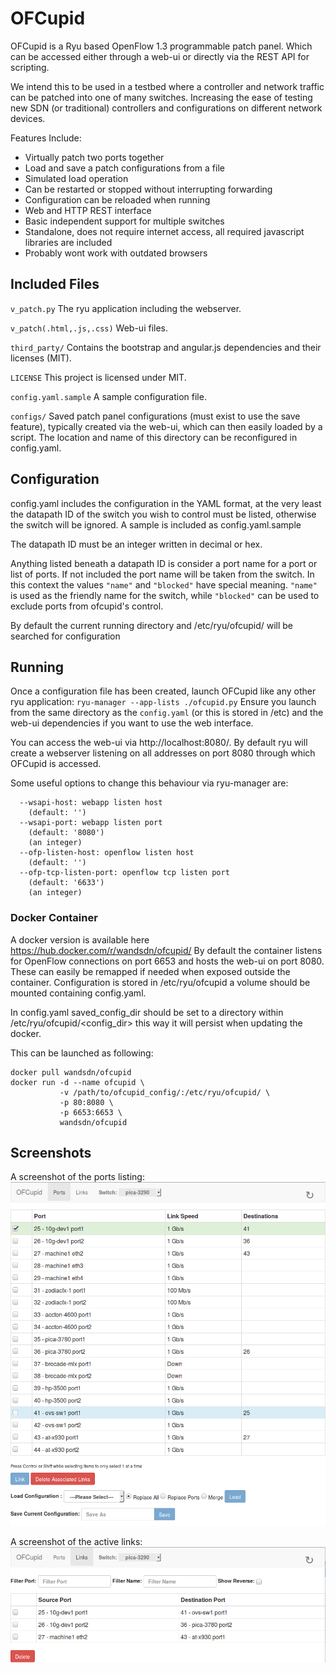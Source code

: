 # OFCupid

OFCupid is a Ryu based OpenFlow 1.3 programmable patch panel. Which can be
accessed either through a web-ui or directly via the REST API for scripting.

We intend this to be used in a testbed where a controller and network traffic
can be patched into one of many switches. Increasing the ease of testing new
SDN (or traditional) controllers and configurations on different network
devices.

Features Include:
* Virtually patch two ports together
* Load and save a patch configurations from a file
* Simulated load operation
* Can be restarted or stopped without interrupting forwarding
* Configuration can be reloaded when running
* Web and HTTP REST interface
* Basic independent support for multiple switches
* Standalone, does not require internet access, all required javascript
  libraries are included
* Probably wont work with outdated browsers

## Included Files
`v_patch.py` The ryu application including the webserver.

`v_patch(.html,.js,.css)` Web-ui files.

`third_party/` Contains the bootstrap and angular.js dependencies and their
               licenses (MIT).

`LICENSE` This project is licensed under MIT.

`config.yaml.sample` A sample configuration file.

`configs/` Saved patch panel configurations (must exist to use the save
           feature), typically created via the web-ui, which can then
           easily loaded by a script. The location and name of this directory
           can be reconfigured in config.yaml.

## Configuration

config.yaml includes the configuration in the YAML format, at the very least
the datapath ID of the switch you wish to control must be listed,
otherwise the switch will be ignored. A sample is included as
config.yaml.sample

The datapath ID must be an integer written in decimal or hex.

Anything listed beneath a datapath ID is consider a port name for a port or
list of ports. If not included the port name will be taken from the switch.
In this context the values `"name"` and `"blocked"` have special meaning.
`"name"` is used as the friendly name for the switch, while `"blocked"` can
be used to exclude ports from ofcupid's control.

By default the current running directory and /etc/ryu/ofcupid/ will be searched
for configuration


## Running

Once a configuration file has been created, launch OFCupid like any other
ryu application:
`
ryu-manager --app-lists ./ofcupid.py
`
Ensure you launch from the same directory as the `config.yaml` (or this is
stored in /etc) and the web-ui dependencies if you want to use the web
interface.

You can access the web-ui via http://localhost:8080/. By default ryu will
create a webserver listening on all addresses on port 8080 through which
OFCupid is accessed.

Some useful options to change this behaviour via ryu-manager are:
```
  --wsapi-host: webapp listen host
    (default: '')
  --wsapi-port: webapp listen port
    (default: '8080')
    (an integer)
  --ofp-listen-host: openflow listen host
    (default: '')
  --ofp-tcp-listen-port: openflow tcp listen port
    (default: '6633')
    (an integer)
```

### Docker Container

A docker version is available here https://hub.docker.com/r/wandsdn/ofcupid/
By default the container listens for OpenFlow connections on port 6653 and
hosts the web-ui on port 8080. These can easily be remapped if needed when
exposed outside the container. Configuration is stored in /etc/ryu/ofcupid
a volume should be mounted containing config.yaml.

In config.yaml saved_config_dir should be set to a directory within
/etc/ryu/ofcupid/<config_dir> this way it will persist when updating
the docker.

This can be launched as following:
```
docker pull wandsdn/ofcupid
docker run -d --name ofcupid \
           -v /path/to/ofcupid_config/:/etc/ryu/ofcupid/ \
           -p 80:8080 \
           -p 6653:6653 \
           wandsdn/ofcupid

```

## Screenshots

A screenshot of the ports listing:
![Web UI Ports](docs/images/webui_ports.png)

A screenshot of the active links:
![Web UI Links](docs/images/webui_links.png)
